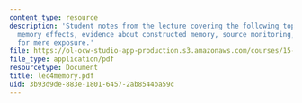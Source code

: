 ```yaml
---
content_type: resource
description: 'Student notes from the lecture covering the following topics: Specific
  memory effects, evidence about constructed memory, source monitoring, and evidence
  for mere exposure.'
file: https://ol-ocw-studio-app-production.s3.amazonaws.com/courses/15-301-managerial-psychology-laboratory-fall-2004/3b93d9de883e180164572ab8544ba59c_lec4memory.pdf
file_type: application/pdf
resourcetype: Document
title: lec4memory.pdf
uid: 3b93d9de-883e-1801-6457-2ab8544ba59c
---
```

